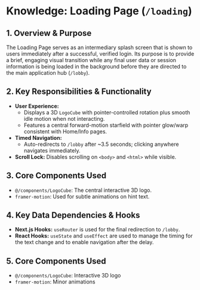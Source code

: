 # Knowledge: Loading Page (`/loading`)

## 1. Overview & Purpose

The Loading Page serves as an intermediary splash screen that is shown to users immediately after a successful, verified login. Its purpose is to provide a brief, engaging visual transition while any final user data or session information is being loaded in the background before they are directed to the main application hub (`/lobby`).

## 2. Key Responsibilities & Functionality

-   **User Experience:**
    -   Displays a 3D `LogoCube` with pointer-controlled rotation plus smooth idle motion when not interacting.
    -   Features a central forward-motion starfield with pointer glow/warp consistent with Home/Info pages.
-   **Timed Navigation:**
    -   Auto-redirects to `/lobby` after ~3.5 seconds; clicking anywhere navigates immediately.
-   **Scroll Lock:** Disables scrolling on `<body>` and `<html>` while visible.

## 3. Core Components Used

-   `@/components/LogoCube`: The central interactive 3D logo.
-   `framer-motion`: Used for subtle animations on hint text.

## 4. Key Data Dependencies & Hooks

-   **Next.js Hooks:** `useRouter` is used for the final redirection to `/lobby`.
-   **React Hooks:** `useState` and `useEffect` are used to manage the timing for the text change and to enable navigation after the delay. 

## 5. Core Components Used

- `@/components/LogoCube`: Interactive 3D logo
- `framer-motion`: Minor animations